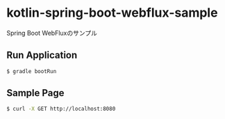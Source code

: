 # kotlin-spring-boot-webflux-sample 
Spring Boot WebFluxのサンプル

## Run Application

``` bash
$ gradle bootRun
```

## Sample Page

``` bash
$ curl -X GET http://localhost:8080
```
